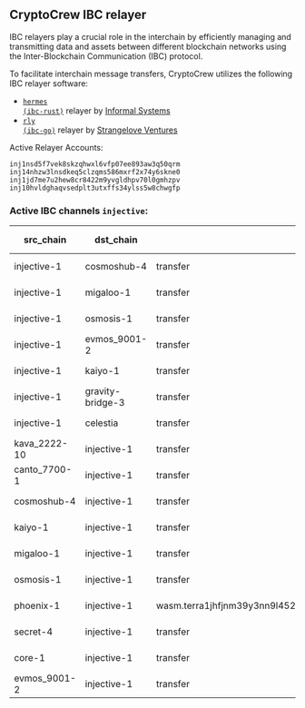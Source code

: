 ## CryptoCrew IBC relayer
IBC relayers play a crucial role in the interchain by efficiently managing and transmitting data and assets between different blockchain networks using the Inter-Blockchain Communication (IBC) protocol.

To facilitate interchain message transfers, CryptoCrew utilizes the following IBC relayer software: 
- <a href="https://github.com/informalsystems/hermes"><code>hermes (ibc-rust)</code></a> relayer by [Informal Systems](https://github.com/informalsystems)
- <a href="https://github.com/cosmos/relayer"><code>rly (ibc-go)</code></a> relayer by [Strangelove Ventures](https://github.com/strangelove-ventures)

Active Relayer Accounts:
```
inj1nsd5f7vek8skzqhwxl6vfp07ee893aw3q50qrm
inj14nhzw3lnsdkeq5clzqms586mxrf2x74y6skne0
inj1jd7me7u2hew8cr8422m9yvgldhpv70l0gmhzpv
inj10hvldghaqvsedplt3utxffs34ylss5w8chwgfp
```

### Active IBC channels `injective`:
| src_chain | dst_chain | IBC port | IBC channel |
| --------------- | --------------- | ------------ | ------------------- |
| injective-1 | cosmoshub-4 | transfer | channel-1 |
| injective-1 | migaloo-1 | transfer | channel-102 |
| injective-1 | osmosis-1 | transfer | channel-8 |
| injective-1 | evmos_9001-2 | transfer | channel-83 |
| injective-1 | kaiyo-1 | transfer | channel-98 |
| injective-1 | gravity-bridge-3 | transfer | channel-100 |
| injective-1 | celestia | transfer | channel-152 |
| kava_2222-10 | injective-1 | transfer | channel-122 |
| canto_7700-1 | injective-1 | transfer | channel-8 |
| cosmoshub-4 | injective-1 | transfer | channel-220 |
| kaiyo-1 | injective-1 | transfer | channel-54 |
| migaloo-1 | injective-1 | transfer | channel-3 |
| osmosis-1 | injective-1 | transfer | channel-122 |
| phoenix-1 | injective-1 | wasm.terra1jhfjnm39y3nn9l4520mdn4k5mw23nz0674c4gsvyrcr90z9tqcvst22fce | channel-91 |
| secret-4 | injective-1 | transfer | channel-23 |
| core-1 | injective-1 | transfer | channel-41 |
| evmos_9001-2 | injective-1 | transfer | channel-10 |